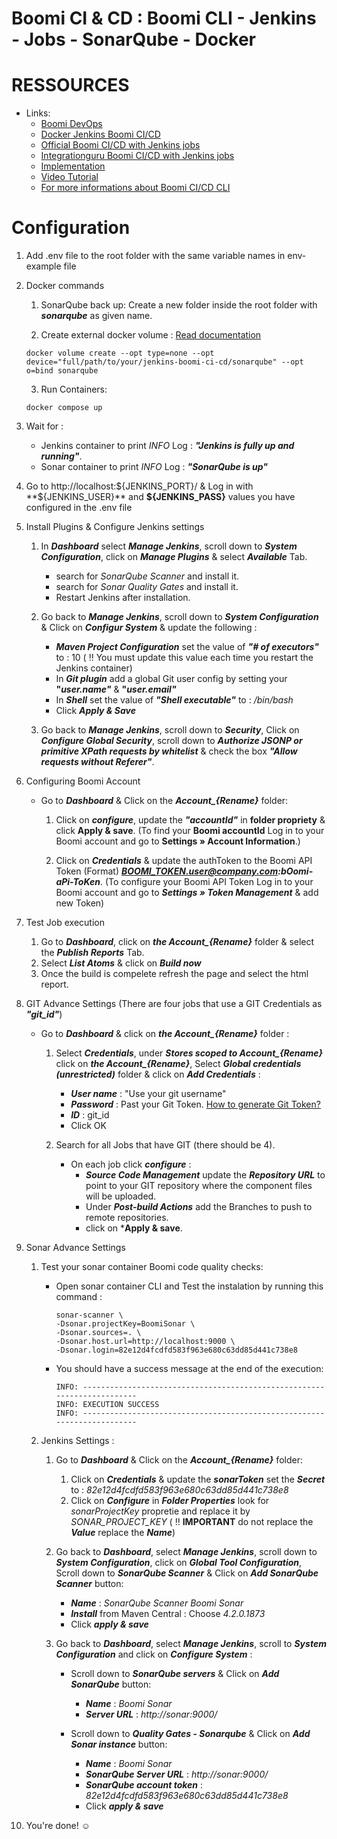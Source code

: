 # Boomi CI & CD : Boomi CLI - Jenkins - Jobs - SonarQube - Docker

# RESSOURCES

* Links: 
    * [Boomi DevOps](https://boomi.com/form/devops-assets-success/)
    * [Docker Jenkins Boomi CI/CD](https://hub.docker.com/r/boomicicd/jenkins) 
    * [Official Boomi CI/CD with Jenkins jobs](https://github.com/OfficialBoomi/boomicicd-jenkinsjobs)
    * [Integrationguru Boomi CI/CD with Jenkins jobs](https://github.com/integrationguru/boomicicd-jenkinsjobs)
    * [Implementation](https://community.boomi.com/s/article/Boomi-CI-CD-Reference-Implementation)
    * [Video Tutorial](https://www.youtube.com/watch?v=DZgJgCw6Z7s)
    * [For more informations about Boomi CI/CD CLI](https://github.com/OfficialBoomi/boomicicd-cli)

# Configuration

1. Add .env file to the root folder with the same variable names in env-example file

2. Docker commands 
    1. SonarQube back up: Create a new folder inside the root folder with ***sonarqube*** as given name.

    2. Create external docker volume : [Read documentation](https://devopsheaven.com/docker/docker-compose/volumes/2018/01/16/volumes-in-docker-compose.html)
    ```
    docker volume create --opt type=none --opt device="full/path/to/your/jenkins-boomi-ci-cd/sonarqube" --opt o=bind sonarqube
    ```

    3. Run Containers:
    ```
    docker compose up
    ```

3. Wait for :
    * Jenkins container to print *INFO* Log : ***"Jenkins is fully up and running"***.
    * Sonar container to print *INFO* Log : ***"SonarQube is up"***

4. Go to http://localhost:${JENKINS_PORT}/ & Log in with **${JENKINS_USER}** and **${JENKINS_PASS}** values you have configured in the .env file

5. Install Plugins & Configure Jenkins settings 
    1. In ***Dashboard*** select ***Manage Jenkins***, scroll down to ***System Configuration***, click on ***Manage Plugins*** & select ***Available*** Tab.
        * search for *SonarQube Scanner* and install it.
        * search for *Sonar Quality Gates* and install it.
        * Restart Jenkins after installation.

    2. Go back to ***Manage Jenkins***, scroll down to ***System Configuration*** & Click on ***Configur System*** & update the following :
        * ***Maven Project Configuration*** set the value of ***"# of executors"*** to : 10 ( :bangbang: You must update this value each time you restart the Jenkins container)
        * In ***Git plugin*** add a global Git user config by setting your **"*user.name"*** & **"*user.email"***
        * In ***Shell*** set the value of ***"Shell executable"*** to : */bin/bash*
        * Click ***Apply & Save***
    
    2. Go back to ***Manage Jenkins***, scroll down to ***Security***, Click on ***Configure Global Security***, scroll down to ***Authorize JSONP or primitive XPath requests by whitelist*** & check the box ***"Allow requests without Referer"***.

6. Configuring Boomi Account
    * Go to ***Dashboard*** & Click on the ***Account_{Rename}*** folder:

        1. Click on ***configure***, update the ***"accountId"*** in **folder propriety** & click **Apply & save**. (To find your **Boomi __accountId__** Log in to your Boomi account and go to **Settings » Account Information**.)

        2. Click on ***Credentials*** & update the authToken to the Boomi API Token (Format) ***BOOMI_TOKEN.user@company.com:bOomi-aPi-ToKen***. (To configure your Boomi API Token Log in to your Boomi account and go to ***Settings » Token Management*** & add new Token)

7. Test Job execution 
    1. Go to ***Dashboard***, click on ***the Account_{Rename}*** folder & select the ***Publish Reports*** Tab.
    2. Select ***List Atoms*** & click on ***Build now***
    3. Once the build is compelete refresh the page and select the html report.

8. GIT Advance Settings (There are four jobs that use a GIT Credentials as ***"git_id"***)

    * Go to ***Dashboard*** & click on ***the Account_{Rename}*** folder :
        1. Select  ***Credentials***, under ***Stores scoped to Account_{Rename}*** click on ***the Account_{Rename}***, Select ***Global credentials (unrestricted)*** folder & click on ***Add Credentials*** :
            * ***User name*** : "Use your git username"
            * ***Password*** : Past your Git Token.  [How to generate Git Token?](https://docs.github.com/en/github/authenticating-to-github/creating-a-personal-access-token)
            * ***ID*** : git_id
            * Click OK

        2. Search for all Jobs that have GIT (there should be 4).
            * On each job click ***configure*** : 
                * ***Source Code Management*** update the ***Repository URL*** to point to your GIT repository where the component files will be uploaded.
                * Under ***Post-build Actions*** add the Branches to push to remote repositories.
                * click on ***Apply & save**.

9. Sonar Advance Settings
    1. Test your sonar container Boomi code quality checks:
        * Open sonar container CLI and Test the instalation by running this command :
            ```
            sonar-scanner \
            -Dsonar.projectKey=BoomiSonar \
            -Dsonar.sources=. \
            -Dsonar.host.url=http://localhost:9000 \
            -Dsonar.login=82e12d4fcdfd583f963e680c63dd85d441c738e8
            ```
        * You should have a success message at the end of the execution:
            ```
            INFO: ------------------------------------------------------------------------
            INFO: EXECUTION SUCCESS
            INFO: ------------------------------------------------------------------------
            ```

    2. Jenkins Settings :
        1. Go to ***Dashboard*** & Click on the ***Account_{Rename}*** folder:
            1. Click on ***Credentials*** & update the ***sonarToken*** set the ***Secret*** to : *82e12d4fcdfd583f963e680c63dd85d441c738e8*
            2. Click on ***Configure*** in ***Folder Properties*** look for *sonarProjectKey* propretie and replace it by *SONAR_PROJECT_KEY* ( :bangbang: **IMPORTANT** do not replace the ***Value*** replace the ***Name***)

        2. Go back to ***Dashboard***, select ***Manage Jenkins***, scroll down to ***System Configuration***, click on ***Global Tool Configuration***, Scroll down to ***SonarQube Scanner*** & Click on ***Add SonarQube Scanner*** button:
            * ***Name*** : *SonarQube Scanner Boomi Sonar*
            * ***Install*** from Maven Central : Choose *4.2.0.1873*
            * Click ***apply & save***
        
        3. Go back to ***Dashboard***, select ***Manage Jenkins***, scroll to ***System Configuration*** and click on ***Configure System*** :
            * Scroll down to ***SonarQube servers*** & Click on ***Add SonarQube*** button:
                * ***Name*** : *Boomi Sonar*
                * ***Server URL*** : *http://sonar:9000/*

            * Scroll down to ***Quality Gates - Sonarqube*** & Click on ***Add Sonar instance*** button:
                * ***Name*** : *Boomi Sonar*
                * ***SonarQube Server URL*** : *http://sonar:9000/*
                * ***SonarQube account token*** : *82e12d4fcdfd583f963e680c63dd85d441c738e8*
                * Click ***apply & save***

10. You're done! :relaxed: